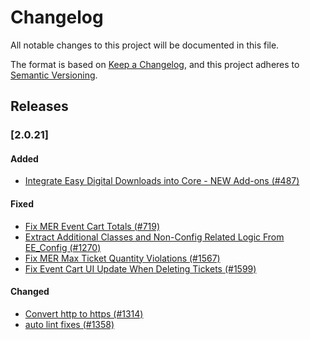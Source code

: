 # Changelog
All notable changes to this project will be documented in this file.

The format is based on [Keep a Changelog](https://keepachangelog.com/en/1.0.0/),
and this project adheres to [Semantic Versioning](https://semver.org/spec/v2.0.0.html).

## Releases

### [2.0.21]

#### Added
 - [Integrate Easy Digital Downloads into Core  - NEW Add-ons (#487)](https://github.com/eventespresso/cafe/pull/487)

#### Fixed
 - [Fix MER Event Cart Totals (#719)](https://github.com/eventespresso/cafe/pull/719)
 - [Extract Additional Classes and Non-Config Related Logic From EE_Config (#1270)](https://github.com/eventespresso/cafe/pull/1270)
 - [Fix MER Max Ticket Quantity Violations (#1567)](https://github.com/eventespresso/cafe/pull/1567)
 - [Fix Event Cart UI Update When Deleting Tickets (#1599)](https://github.com/eventespresso/cafe/pull/1599)

#### Changed
 - [Convert http to https (#1314)](https://github.com/eventespresso/cafe/pull/1314)
 - [auto lint fixes (#1358)](https://github.com/eventespresso/cafe/pull/1358)
